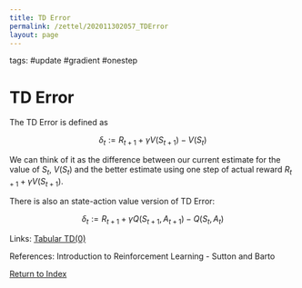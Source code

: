 ```yaml
---
title: TD Error
permalink: /zettel/202011302057_TDError
layout: page
---
```

tags: #update #gradient #onestep

# TD Error

The TD Error is defined as 

$$
\delta_t := R_{t+1} + \gamma V(S_{t+1}) - V(S_t)
$$

We can think of it as the difference between our current estimate for the value 
of $S_t$, $V(S_t)$ and the better estimate using one step of actual reward 
$R_{t+1} + \gamma V(S_{t+1})$.

There is also an state-action value version of TD Error:

$$ \delta_t := R_{t+1} + \gamma Q(S_{t+1}, A_{t+1}) - Q(S_t, A_t) $$

Links: [Tabular TD(0)](202011302050_tabularTDZero)

References: Introduction to Reinforcement Learning - Sutton and Barto

[Return to Index](index)